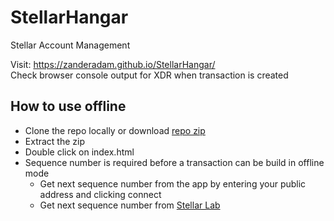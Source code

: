 # StellarHangar

Stellar Account Management

Visit: https://zanderadam.github.io/StellarHangar/  
Check browser console output for XDR when transaction is created

## How to use offline ##

* Clone the repo locally or download [repo zip](https://github.com/ZanderAdam/StellarHangar/archive/master.zip)
* Extract the zip
* Double click on index.html
* Sequence number is required before a transaction can be build in offline mode
  * Get next sequence number from the app by entering your public address and clicking connect
  * Get next sequence number from [Stellar Lab](https://www.stellar.org/laboratory/#txbuilder)
  